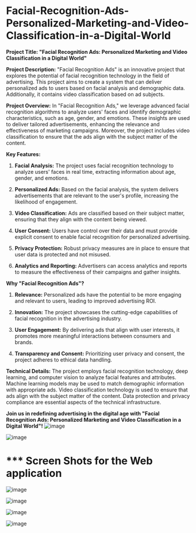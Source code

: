 # Facial-Recognition-Ads-Personalized-Marketing-and-Video-Classification-in-a-Digital-World

**Project Title: "Facial Recognition Ads: Personalized Marketing and Video Classification in a Digital World"**

**Project Description:**
"Facial Recognition Ads" is an innovative project that explores the potential of facial recognition technology in the field of advertising. This project aims to create a system that can deliver personalized ads to users based on facial analysis and demographic data. Additionally, it contains video classification based on ad subjects.

**Project Overview:**
In "Facial Recognition Ads," we leverage advanced facial recognition algorithms to analyze users' faces and identify demographic characteristics, such as age, gender, and emotions. These insights are used to deliver tailored advertisements, enhancing the relevance and effectiveness of marketing campaigns. Moreover, the project includes video classification to ensure that the ads align with the subject matter of the content.

**Key Features:**

1. **Facial Analysis:** The project uses facial recognition technology to analyze users' faces in real time, extracting information about age, gender, and emotions.

2. **Personalized Ads:** Based on the facial analysis, the system delivers advertisements that are relevant to the user's profile, increasing the likelihood of engagement.

3. **Video Classification:** Ads are classified based on their subject matter, ensuring that they align with the content being viewed.

4. **User Consent:** Users have control over their data and must provide explicit consent to enable facial recognition for personalized advertising.

5. **Privacy Protection:** Robust privacy measures are in place to ensure that user data is protected and not misused.

6. **Analytics and Reporting:** Advertisers can access analytics and reports to measure the effectiveness of their campaigns and gather insights.

**Why "Facial Recognition Ads"?**

1. **Relevance:** Personalized ads have the potential to be more engaging and relevant to users, leading to improved advertising ROI.

2. **Innovation:** The project showcases the cutting-edge capabilities of facial recognition in the advertising industry.

3. **User Engagement:** By delivering ads that align with user interests, it promotes more meaningful interactions between consumers and brands.

4. **Transparency and Consent:** Prioritizing user privacy and consent, the project adheres to ethical data handling.

**Technical Details:**
The project employs facial recognition technology, deep learning, and computer vision to analyze facial features and attributes. Machine learning models may be used to match demographic information with appropriate ads. Video classification technology is used to ensure that ads align with the subject matter of the content. Data protection and privacy compliance are essential aspects of the technical infrastructure.

**Join us in redefining advertising in the digital age with "Facial Recognition Ads: Personalized Marketing and Video Classification in a Digital World"!**
![image](https://github.com/ayadirihem/Facial-Recognition-Ads-Personalized-Marketing-and-Video-Classification-in-a-Digital-World/assets/55142856/4d0f293d-7c8c-4b36-9ab0-bd344dc8ecdb)

![image](https://github.com/ayadirihem/Facial-Recognition-Ads-Personalized-Marketing-and-Video-Classification-in-a-Digital-World/assets/55142856/aab321ca-7a2e-4e60-8c0c-97da6a89afb0)

# *** Screen Shots for the Web application

![image](https://github.com/ayadirihem/Facial-Recognition-Ads-Personalized-Marketing-and-Video-Classification-in-a-Digital-World/assets/55142856/a06cb59d-db16-456a-90cb-7cb55085e632)

![image](https://github.com/ayadirihem/Facial-Recognition-Ads-Personalized-Marketing-and-Video-Classification-in-a-Digital-World/assets/55142856/25f1dd22-fa1a-4810-9722-72a8252a55e3)

![image](https://github.com/ayadirihem/Facial-Recognition-Ads-Personalized-Marketing-and-Video-Classification-in-a-Digital-World/assets/55142856/48732ddc-e743-49fe-a445-5d50c59a48da)




![image](https://github.com/ayadirihem/Facial-Recognition-Ads-Personalized-Marketing-and-Video-Classification-in-a-Digital-World/assets/55142856/c3e27705-a6c7-4521-af8e-da1c98d21f66)




